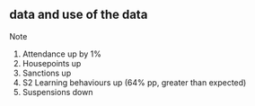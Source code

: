 ## data and use of the data

> [!NOTE]

1. Attendance up by 1%
2. Housepoints up
3. Sanctions up
4. S2 Learning behaviours up (64% pp, greater than expected)
5. Suspensions down


